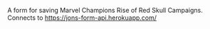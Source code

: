 A form for saving Marvel Champions Rise of Red Skull Campaigns.
Connects to https://jons-form-api.herokuapp.com/
